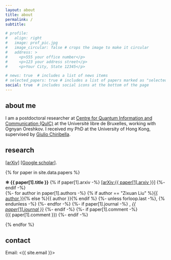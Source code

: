 ```yaml
---
layout: about
title: about
permalink: /
subtitle: 

# profile:
#   align: right
#   image: prof_pic.jpg
#   image_circular: false # crops the image to make it circular
#   address: >
#     <p>555 your office number</p>
#     <p>123 your address street</p>
#     <p>Your City, State 12345</p>

# news: true  # includes a list of news items
# selected_papers: true # includes a list of papers marked as "selected={true}"
social: true  # includes social icons at the bottom of the page
---
```


## about me
I am a postdoctoral researcher at [Centre for Quantum Information and Communication (QuIC)](http://quic.ulb.ac.be) at the Université libre de Bruxelles, working with Ognyan Oreshkov.
I received my PhD at the University of Hong Kong, supervised by [Giulio Chiribella](https://qici.weebly.com/giulio-chiribella.html). 

## research
[[arXiv]](http://arxiv.org/a/liu_z_19) [[Google scholar]](https://scholar.google.com/citations?user=cdxZIzQAAAAJ).

{% for paper in site.data.papers %}
  <p>
  <b>⚛ {{ paper[1].title }}</b>
  {% if paper[1].arxiv -%}
    <a href="https://arxiv.org/abs/{{ paper[1].arxiv }}">[arXiv:{{ paper[1].arxiv }}]</a>
  {%- endif -%}
  <br>
  {%- for author in paper[1].authors -%}
    {% if author == "Zixuan Liu" %}<u>{{ author }}</u>{% else %}{{ author }}{% endif %}
    {%- unless forloop.last -%}, {% endunless -%}
  {%- endfor -%}
  {%- if paper[1].journal -%}
    , <i><a href="{{ paper[1].doi }}">{{ paper[1].journal }}</a></i>
  {%- endif -%}
  {%- if paper[1].comment -%}
    <br>
    ({{ paper[1].comment }})
  {%- endif -%}
  </p>
{% endfor %}

## contact
Email: <{{ site.email }}>